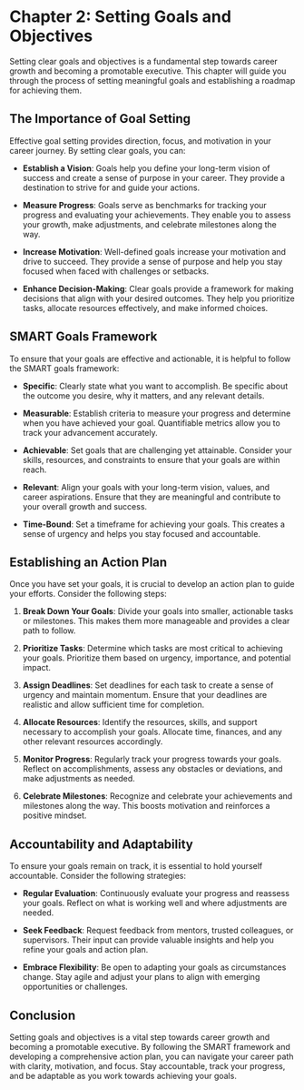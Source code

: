 Chapter 2: Setting Goals and Objectives
=======================================

Setting clear goals and objectives is a fundamental step towards career growth and becoming a promotable executive. This chapter will guide you through the process of setting meaningful goals and establishing a roadmap for achieving them.

The Importance of Goal Setting
------------------------------

Effective goal setting provides direction, focus, and motivation in your career journey. By setting clear goals, you can:

* **Establish a Vision**: Goals help you define your long-term vision of success and create a sense of purpose in your career. They provide a destination to strive for and guide your actions.

* **Measure Progress**: Goals serve as benchmarks for tracking your progress and evaluating your achievements. They enable you to assess your growth, make adjustments, and celebrate milestones along the way.

* **Increase Motivation**: Well-defined goals increase your motivation and drive to succeed. They provide a sense of purpose and help you stay focused when faced with challenges or setbacks.

* **Enhance Decision-Making**: Clear goals provide a framework for making decisions that align with your desired outcomes. They help you prioritize tasks, allocate resources effectively, and make informed choices.

SMART Goals Framework
---------------------

To ensure that your goals are effective and actionable, it is helpful to follow the SMART goals framework:

* **Specific**: Clearly state what you want to accomplish. Be specific about the outcome you desire, why it matters, and any relevant details.

* **Measurable**: Establish criteria to measure your progress and determine when you have achieved your goal. Quantifiable metrics allow you to track your advancement accurately.

* **Achievable**: Set goals that are challenging yet attainable. Consider your skills, resources, and constraints to ensure that your goals are within reach.

* **Relevant**: Align your goals with your long-term vision, values, and career aspirations. Ensure that they are meaningful and contribute to your overall growth and success.

* **Time-Bound**: Set a timeframe for achieving your goals. This creates a sense of urgency and helps you stay focused and accountable.

Establishing an Action Plan
---------------------------

Once you have set your goals, it is crucial to develop an action plan to guide your efforts. Consider the following steps:

1. **Break Down Your Goals**: Divide your goals into smaller, actionable tasks or milestones. This makes them more manageable and provides a clear path to follow.

2. **Prioritize Tasks**: Determine which tasks are most critical to achieving your goals. Prioritize them based on urgency, importance, and potential impact.

3. **Assign Deadlines**: Set deadlines for each task to create a sense of urgency and maintain momentum. Ensure that your deadlines are realistic and allow sufficient time for completion.

4. **Allocate Resources**: Identify the resources, skills, and support necessary to accomplish your goals. Allocate time, finances, and any other relevant resources accordingly.

5. **Monitor Progress**: Regularly track your progress towards your goals. Reflect on accomplishments, assess any obstacles or deviations, and make adjustments as needed.

6. **Celebrate Milestones**: Recognize and celebrate your achievements and milestones along the way. This boosts motivation and reinforces a positive mindset.

Accountability and Adaptability
-------------------------------

To ensure your goals remain on track, it is essential to hold yourself accountable. Consider the following strategies:

* **Regular Evaluation**: Continuously evaluate your progress and reassess your goals. Reflect on what is working well and where adjustments are needed.

* **Seek Feedback**: Request feedback from mentors, trusted colleagues, or supervisors. Their input can provide valuable insights and help you refine your goals and action plan.

* **Embrace Flexibility**: Be open to adapting your goals as circumstances change. Stay agile and adjust your plans to align with emerging opportunities or challenges.

Conclusion
----------

Setting goals and objectives is a vital step towards career growth and becoming a promotable executive. By following the SMART framework and developing a comprehensive action plan, you can navigate your career path with clarity, motivation, and focus. Stay accountable, track your progress, and be adaptable as you work towards achieving your goals.
